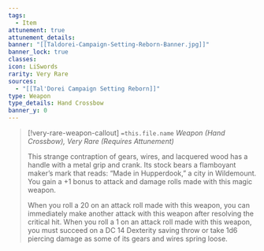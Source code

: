 ```yaml
---
tags:
  - Item
attunement: true
attunement_details: 
banner: "[[Taldorei-Campaign-Setting-Reborn-Banner.jpg]]"
banner_lock: true
classes: 
icon: LiSwords
rarity: Very Rare
sources:
  - "[[Tal'Dorei Campaign Setting Reborn]]"
type: Weapon
type_details: Hand Crossbow
banner_y: 0
---
```

>[!very-rare-weapon-callout] `=this.file.name`
>*Weapon (Hand Crossbow), Very Rare (Requires Attunement)*
>
>This strange contraption of gears, wires, and lacquered wood has a handle with a metal grip and crank. Its stock bears a flamboyant maker’s mark that reads: “Made in Hupperdook,” a city in Wildemount. You gain a +1 bonus to attack and damage rolls made with this magic weapon.
>
>When you roll a 20 on an attack roll made with this weapon, you can immediately make another attack with this weapon after resolving the critical hit. When you roll a 1 on an attack roll made with this weapon, you must succeed on a DC 14 Dexterity saving throw or take 1d6 piercing damage as some of its gears and wires spring loose.
>
>
